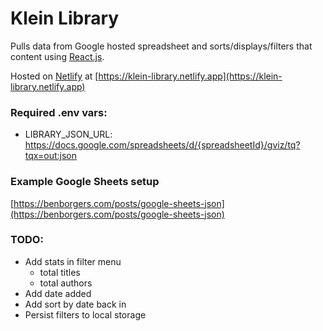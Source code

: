 # Klein Library

Pulls data from Google hosted spreadsheet and sorts/displays/filters that content using [React.js](https://reactjs.org/).

Hosted on [Netlify](https://www.netlify.com/) at [https://klein-library.netlify.app](https://klein-library.netlify.app)

### Required .env vars:
- LIBRARY_JSON_URL: https://docs.google.com/spreadsheets/d/{spreadsheetId}/gviz/tq?tqx=out:json

### Example Google Sheets setup
[https://benborgers.com/posts/google-sheets-json](https://benborgers.com/posts/google-sheets-json)

### TODO:
- Add stats in filter menu
  - total titles
  - total authors
- Add date added
- Add sort by date back in
- Persist filters to local storage
